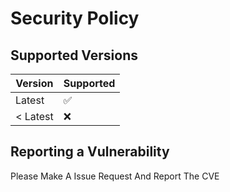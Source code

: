 # Security Policy

## Supported Versions

| Version | Supported          |
| ------- | ------------------ |
| Latest  | :white_check_mark: |
| < Latest| :x:                |

## Reporting a Vulnerability

Please Make A Issue Request And Report The CVE
